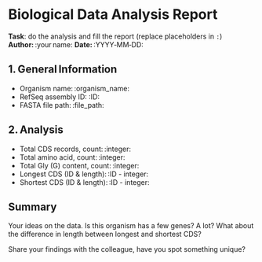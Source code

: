 
# Biological Data Analysis Report


**Task**: do the analysis and fill the report (replace placeholders in `:`)
**Author:** :your name:
**Date:** :YYYY‑MM‑DD:


## 1. General Information

* Organism name: :organism_name:
* RefSeq assembly ID: :ID:
* FASTA file path: :file_path:

## 2. Analysis

* Total CDS records, count: :integer:
* Total amino acid, count: :integer:
* Total Gly (G) content, count: :integer:
* Longest CDS (ID & length): :ID - integer:
* Shortest CDS (ID & length): :ID - integer:


## Summary

Your ideas on the data. Is this organism has a few genes? A lot? What about the difference in length between longest and shortest CDS?

Share your findings with the colleague, have you spot something unique?
